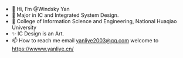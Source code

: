 - 👋 Hi, I’m @Windsky Yan
- 💞️ Major in IC and Integrated System Design.
- 🌱 College of Information Science and Engineering, National Huaqiao University
- ✨ IC Design is an Art.
- 📫 How to reach me 
     email yanliye2003@qq.com
     welcome to https://wwww.yanliye.cn/

<!---
YanLiye2003/YanLiye2003 is a ✨ special ✨ repository because its `README.md` (this file) appears on your GitHub profile.
You can click the Preview link to take a look at your changes.
--->
